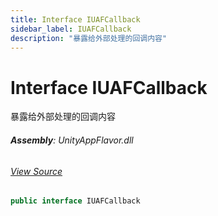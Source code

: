 ```yaml
---
title: Interface IUAFCallback
sidebar_label: IUAFCallback
description: "暴露给外部处理的回调内容"
---
```

# Interface IUAFCallback
暴露给外部处理的回调内容

###### **Assembly**: UnityAppFlavor.dll
###### [View Source](git@github.com:LiuOcean/UnityAppFlavor.git/blob/main/UnityAppFlavor/Assets/Runtime/Interfaces/IUAFCallback.cs#L7)
```csharp title="Declaration"
public interface IUAFCallback
```
